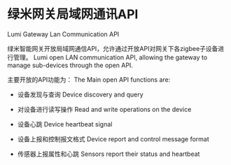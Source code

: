 # 绿米网关局域网通讯API
Lumi Gateway Lan Communication API

绿米智能网关开放局域网通信API，允许通过开放API对网关下各zigbee子设备进行管理。
Lumi open LAN communication API, allowing the gateway to manage sub-devices through the open API.

主要开放的API功能为：
The Main open API functions are:

- 设备发现与查询
Device discovery and query

- 对设备进行读写操作
Read and write operations on the device

- 设备心跳
Device heartbeat signal

- 设备上报和控制报文格式
Device report and control message format

- 传感器上报属性和心跳
Sensors report their status and heartbeat
